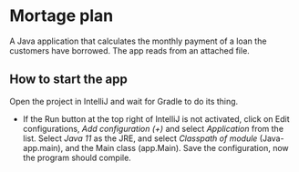 # Mortage plan
A Java application that calculates the monthly payment of a loan the customers have borrowed. 
The app reads from an attached file.

## How to start the app

Open the project in IntelliJ and wait for Gradle to do its thing.

- If the Run button at the top right of IntelliJ is not activated, click on Edit configurations, _Add configuration (+)_ and select _Application_ from the list.
  Select _Java 11_ as the JRE, and select _Classpath of module_ (Java-app.main), and the Main class (app.Main). 
  Save the configuration, now the program should compile.

